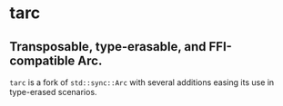 # tarc

## Transposable, type-erasable, and FFI-compatible Arc.

`tarc` is a fork of `std::sync::Arc` with several additions easing its use in type-erased
scenarios.

